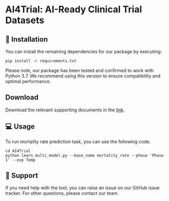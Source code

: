 # AI4Trial: AI-Ready Clinical Trial Datasets

## 🚀 Installation 

You can install the remaining dependencies for our package by executing:
```
pip install -r requirements.txt
```
Please note, our package has been tested and confirmed to work with Python 3.7. We recommend using this version to ensure compatibility and optimal performance.

## Download

Download the relevant supporting documents in the [link](https://zjueducn-my.sharepoint.com/:f:/g/personal/yaojunhu_zju_edu_cn/EsgIPd3QyjVMipw6tkPv3hoBRk83HqO4X_laZhf6nD87IA?e=0O8fFi).


## 💻 Usage 
To run mortality rate prediction task, you can use the following code.
```
cd AI4Trial
python learn_multi_model.py --base_name mortality_rate --phase 'Phase 1' --exp Temp
```

## 💼 Support
If you need help with the tool, you can raise an issue on our GitHub issue tracker. For other questions, please contact our team. 



